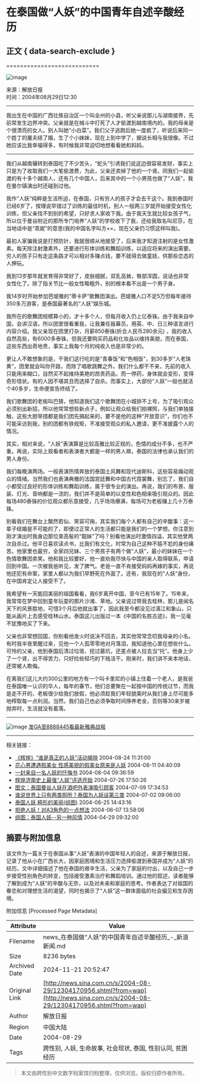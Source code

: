 # 在泰国做“人妖”的中国青年自述辛酸经历

## 正文 { data-search-exclude }

===========================

![image](https://beacon.sina.com.cn/a.gif?noScript)

来源：解放日报  
时间：2004年08月29日12:30  

---

我出生在中国的广西壮族自治区一个叫全州的小县，听父亲说那儿与湖南接界，先前常发生边界冲突。父亲就是在械斗中打死了人才偷渡到越南境内的。我的母亲是个很漂亮的女人。别人叫她“小白菜”。我们父子逃跑后她一度疯了，听说后来同一个姓丁的屠夫结了婚，生了个小妹妹，现在上到中学了，据说长相与我很像。不过她应该比我幸福得多，有时候我非常迫切地想看看她和妈妈。

---

我们从越南辗转到泰国吃了不少苦头，“蛇头”引诱我们说这边很容易发财，事实上只是为了收取我们一大笔偷渡费，为此，父亲还卖掉了他的一个肾。同我们一起偷渡的有十多个越南人，还有几个中国人，后来其中的一个小男孩也做了“人妖”，我在曼尔镇演出时还碰到过他。

我作“人妖”纯粹是生活所迫，在泰国，只有穷人的孩子才会去干这个。我到泰国时已经6岁了，按理说早错过了训练的最佳时机，别人一般两三岁就开始接受女性化训练，但父亲找不到别的希望，只好求人家收下我。由于我天生就比较女孩子气，所以位于曼谷附近的那所专门培养“人妖”的学校收下了我，还给我取名叫尼莎，在当地话中是“乖妮”的意思(我的中国名字叫方××，现在父亲仍习惯这样叫我)。

最初人家骗我说是打预防针，我就很顺从地接受了，后来我才知道注射的是女性激素。每天除注射激素外，还要进行形体训练和舞蹈训练，以适应将来的演出需要。穷人的孩子只有走这条路才可以相对多赚点钱，要不就得去做童妓，供那些恋态的人狎玩。

我到13岁那年就发育得非常好了，皮肤细腻，双乳高耸，臀部浑圆，说话也非常女性化了。除了指关节比一般女性略粗外，别的根本看不出是一个男子身。

我14岁时开始参加芭堤雅的“蒂卡萨”歌舞团演出。芭堤雅人口不足5万但每年接待350多万游客，是泰国最著名的“人妖”娱乐城。

我所在的歌舞团规模算小的，才十多个人，但每月收入仍上亿泰铢。由于我来自中国，会讲汉语，所以团里很看重我，让我兼任报幕员，用英、中、日三种语言进行内容介绍。我父亲现在团里打杂，月薪850泰铢(折合人民币280余元) ，我的收入自然高些，有6000多泰铢，但我还要购买药品和化妆品以维持美貌，而在泰国，这些东西出奇地贵，事实上我每个月的纯收入也是非常少的。

更让人不敢想象的是，干我们这行吃的是“青春饭”和“色相饭”，到30多岁“人老珠黄”，团里就会叫你开路，而除了唱歌跳舞之外，我们什么都干不来，先前的收入只能用来糊口，自然买不起维持美艳的昂贵药品，而一停药，身体就会变形，变得奇形怪状。有的人因不堪其丑而选择了自杀。而事实上，大部份“人妖”一般也就活个40多岁，生命便宣告终结了。

我们歌舞团的老板叫巴猜，他知道我们这个歌舞团在小城排不上号，为了吸引观众必须别出新招，所以他常常想些新点子，例如让观众给我们拍裸照，与我们单独接触，这些大胆举措都是我们团先搞起来的，要不是他的这种“开放意识”，你们也不可能采访到我，别的团都有铁规矩，不准接受观众的私人邀请，更不准披露个人的情况。

其实，相对来说，“人妖”表演算是比较高雅比较正规的，色情的成分不多，也不严重。再说，实际上观看者和表演者大都是一样的男人嘛，泰国的法律也承认我们的男人身份。

我们每晚演两场。一般表演热情奔放的泰国土风舞和现代迪斯科，这些容易煽动观众的情绪。当然我们也表演典雅的法国宫廷舞和中国古代霓裳舞，别忘了，我们自小都受过良好的形体训练和舞蹈训练，属于很专业的演出。再说，我们的布景、服装、灯光、音响都是一流的，我们并不是简单的以变性和色相来吸引观众的。因此每场480泰铢的价位观众都乐意接受，几乎场场爆满，每场可为老板赚上几十万泰铢。

别看我们在舞台上飘然若仙、笑容可掬，其实我们每个人都有自己的辛酸事：这一辈子结婚是不可能的了，即便过正常人的生活都只能是我们的一个梦想。你注意到刚才演出时我身边那位束高髻的“靓妹”了吗？别看他演出时激情四溢，其实他曾两次自杀过。他平日喜欢读点书，比我们有文化，时常为自己这种不尴不尬的身份痛苦。他家里也最穷，全家四兄妹、三个男孩子有两个做“人妖”，最小的妹妹在一个色情歌舞团卖笑。他和我比较要好，他一直劝我尽快与中国的亲人取得联系，申请回到中国。一次被我爸听见，发了脾气。老爸一直不肯接受妈妈再嫁的事实，再说他还犯有命案，家里人都以为我们早野死在外面了。还有，我现在的“人妖”身份，在中国肯定让人接受不了。

我希望有一天能回美丽的祖国看看，我6岁离开中国，至今已有15年了。15年来，我常常在梦中回到童年玩耍的那片沙滩、草地。父亲说过带我去桂林，那儿是闻名天下的风景胜地，可惜3个月后他就出事了，因此我至今都没见过漓江和象山，只能从画片上去感受桂林山水。泰国这儿出版过一本《中国的名胜古迹》，我一见毫不犹豫地买了下来。

父亲也非常想回国，你别看他发火时说决不回去，其实他常常念叨我母亲的小名。有时我半夜里醒过来，见他一个人孤零零地对月落泪，我知道他心里在想些什么。可怜的父亲，他到泰国后清过垃圾、挖过墓坑，还差点被人拉去当“托”。他身上少了一个肾，出不得苦力，只好捡些轻巧的下贱活干。刚来时，我们讲不来本地话，还常被人欺侮。

在离我们这儿大约300公里的地方有一个叫卡里尼的小镇上住着一个老人，是我爸在泰国唯一认识的华人，每年的春节，他们总要聚在一起按中国的传统过节，而我是走不开的，老板很少给我们放假，他必须趁我们年轻貌美时从我们身上尽可能多地榨取每一点利润。当然，我们自己也必须争取时间挣养老金，否则等30来岁被抛弃时，生活就没有着落。

--- 

![image](http://image2.sina.com.cn/dy/images/xfrd_04.gif) [发GA至8888445看最新雅典战报](javascript:openWYd('http://sms.sina.com.cn/act/2004aoyun/sckx.html','','width=250,height=469'))

---

相关链接：
- [《辉煌》“谁是真正的人妖”活动揭晓](http://games.sina.com.cn/newgames/2004/08/082442425.shtml) 2004-08-24 11:31:00
- [花心男遭遇假美女 性感美貌的假美女原来是人妖](http://news.sina.com.cn/s/2004-08-11/04403357508s.shtml) 2004-08-11 04:40:09
- [一封来自一名人妖的忏悔书](http://games.sina.com.cn/z/cq/2004-08-04/160405.shtml) 2004-08-04 09:36:59
- [辉煌济南史上最强“人妖”评选开始](http://games.sina.com.cn/newgames/2004/07/072635660.shtml) 2004-07-26 17:50:26
- [图文：泰国曼谷人妖在酒吧外表演吸引顾客](http://news.sina.com.cn/s/2004-07-09/17343660703.shtml) 2004-07-09 17:34:53
- [谁说世界上只有两类厕所？泰国为人妖设第三类](http://news.sina.com.cn/s/2004-07-02/09062967765s.shtml) 2004-07-02 09:06:00
- [泰国人妖 畸形的美丽(组图)](http://eladies.sina.com.cn/2004-06-25/98581.html) 2004-06-25 14:43:16
- [拒绝人妖！对A3角色的一点想法](http://games.sina.com.cn/z/a3/2004-06-07/140477.shtml) 2004-06-07 13:58:06
- [组图：泰国人妖--另一种风情](http://news.sina.com.cn/s/2004-04-29/09322431200s.shtml) 2004-04-29 09:32:00

## 摘要与附加信息

<!-- tcd_abstract -->
该文件为一篇关于在泰国从事“人妖”表演的中国年轻人的自述，来源于解放日报，记录了他从小在广西长大，因家庭困境和生活压力选择偷渡到泰国并成为“人妖”的经历。文中详细描述了他在泰国的艰辛生活，父亲为了家庭的付出，以及自己一步步接受性别角色的转变，包括接受激素治疗和舞蹈培训。通过他的叙述，读者能够了解到成为“人妖”的辛酸与无奈，以及对未来和家庭的思考。作者表达了对祖国的眷恋和对理想生活的渴望，同时也揭示了“人妖”这一群体面临的社会偏见和生存困境。
<!-- tcd_abstract_end -->

附加信息 [Processed Page Metadata]

| Attribute       | Value                                  |
|-----------------|----------------------------------------|
| Filename        | news_在泰国做“人妖”的中国青年自述辛酸经历_-_新浪新闻.md                             |
| Size            | 8236 bytes                           |
| Archived Date   | 2024-11-21 20:52:47                             |
| Original Link   | [http://news.sina.com.cn/s/2004-08-29/12304170956.shtml?from=wap](http://news.sina.com.cn/s/2004-08-29/12304170956.shtml?from=wap)                       |
| Author          | 解放日报                               |
| Region          | 中国大陆                               |
| Date            | 2004-08-29                                 |
| Tags            | 跨性别, 人妖, 生命故事, 社会现状, 泰国, 性别认同, 贫困经历                                 |
>
> 本文由跨性别中文数字档案馆归档整理，仅供浏览。版权归原作者所有。
>
